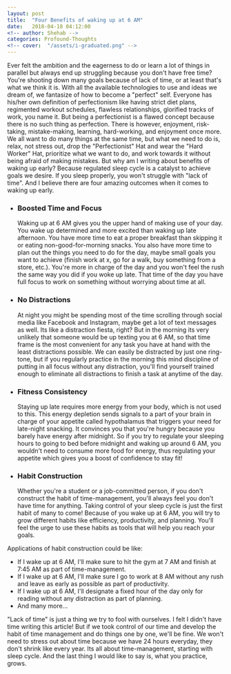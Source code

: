 ```yaml
---
layout: post
title:  "Four Benefits of waking up at 6 AM"
date:   2018-04-18 04:12:00
<!-- author: Shehab -->
categories: Profound-Thoughts
<!-- cover:  "/assets/i-graduated.png" -->
---
```


Ever felt the ambition and the eagerness to do or learn a lot of things in parallel but always end up struggling because you don't have free time? You're shooting down many goals because of lack of time, or at least that's what we think it is. With all the available technologies to use and ideas we dream of, we fantasize of how to become a "perfect" self. Everyone has his/her own definition of perfectionism like having strict diet plans, regimented workout schedules, flawless relationships, glorified tracks of work, you name it. But being a perfectionist is a flawed concept because there is no such thing as perfection. There is however, enjoyment, risk-taking, mistake-making, learning, hard-working, and enjoyment once more. We all want to do many things at the same time, but what we need to do is, relax, not stress out, drop the "Perfectionist" Hat and wear the "Hard Worker" Hat, prioritize what we want to do, and work towards it without being afraid of making mistakes. But why am I writing about benefits of waking up early? Because regulated sleep cycle is a catalyst to achieve goals we desire. If you sleep properly, you won't struggle with "lack of time". And I believe there are four amazing outcomes when it comes to waking up early.

<ul>


<li>
	<h3>Boosted Time and Focus</h3>
	<span>Waking up at 6 AM gives you the upper hand of making use of your day. You wake up determined and more excited than waking up late afternoon. You have more time to eat a proper breakfast than skipping it or eating non-good-for-morning snacks. You also have more time to plan out the things you need to do for the day, maybe small goals you want to achieve (finish work at x, go for a walk, buy something from a store, etc.). You're more in charge of the day and you won't feel the rush the same way you did if you woke up late. That time of the day you have full focus to work on something without worrying about time at all.
	</span>
</li>
<li>
	<h3>No Distractions</h3>
	<span>At night you might be spending most of the time scrolling through social media like Facebook and Instagram, maybe get a lot of text messages as well. Its like a distraction fiesta, right? But in the morning its very unlikely that someone would be up texting you at 6 AM, so that time frame is the most convenient for any task you have at hand with the least distractions possible. We can easily be distracted by just one ring-tone, but if you regularly practice in the morning this mind discipline of putting in all focus without any distraction, you'll find yourself trained enough to eliminate all distractions to finish a task at anytime of the day.
	</span>
</li>
<li>
	<h3>Fitness Consistency</h3>
	<span>Staying up late requires more energy from your body, which is not used to this. This energy depletion sends signals to a part of your brain in charge of your appetite called hypothalamus that triggers your need for late-night snacking. It convinces you that you're hungry because you barely have energy after midnight. So if you try to regulate your sleeping hours to going to bed before midnight and waking up around 6 AM, you wouldn't need to consume more food for energy, thus regulating your appetite which gives you a boost of confidence to stay fit!
	</span>
</li>
<li>
	<h3>Habit Construction</h3>
	<span>Whether you're a student or a job-committed person, if you don't construct the habit of time-management, you'll always feel you don't have time for anything. Taking control of your sleep cycle is just the first habit of many to come! Because of you wake up at 6 AM, you will try to grow different habits like efficiency, productivity, and planning. You'll feel the urge to use these habits as tools that will help you reach your goals.
	</span>
</li>
</ul>

Applications of habit construction could be like:
<ul>
<li>If I wake up at 6 AM, I'll make sure to hit the gym at 7 AM and finish at 7:45 AM as part of time-management.</li>
<li>If I wake up at 6 AM, I'll make sure I go to work at 8 AM without any rush and leave as early as possible as part of productivity.</li>
<li>If I wake up at 6 AM, I'll designate a fixed hour of the day only for reading without any distraction as part of planning.</li>
<li>And many more...</li>
</ul>

"Lack of time" is just a thing we try to fool with ourselves. I felt I didn't have time writing this article! But if we took control of our time and develop the habit of time management and do things one by one, we'll be fine. We won't need to stress out about time because we have 24 hours everyday, they don't shrink like every year. Its all about time-management, starting with sleep cycle. And the last thing I would like to say is, what you practice, grows.